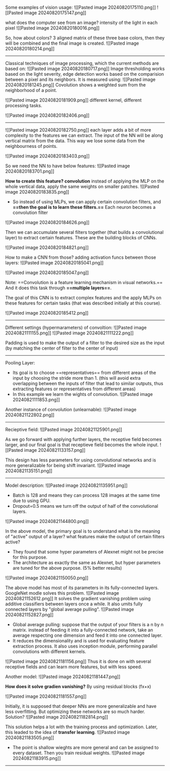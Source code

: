 
Some examples of vision usage:
![[Pasted image 20240820175110.png]]
![[Pasted image 20240820175147.png]]

what does the computer see from an image? intensity of the light in each pixel
![[Pasted image 20240820180016.png]]


So, how about colors? 3 aligned matrix of these three base colors, then they will be combined and the final image is created.
![[Pasted image 20240820180214.png]]


-----------------------

Classical techniques of image processing, which the current methods are based on:
![[Pasted image 20240820180717.png]]
Image thresholding works based on the light severity, edge detection works based on the comparision between a pixel and its neighbors. It is measured using:
![[Pasted image 20240820181245.png]]
Covolution shows a weighted sum from the neighborhood of a point.

![[Pasted image 20240820181909.png]]
different kernel, different processing tasks.

![[Pasted image 20240820182406.png]]


-------------------------------------
![[Pasted image 20240820182750.png]]
each layer adds a bit of more complexity to the features we can extract.
The input of the NN will be along vertical matrix from the data. This way we lose some data from the neighbourness of points.

![[Pasted image 20240820183403.png]]

So we need the NN to have below features:
![[Pasted image 20240820183701.png]]

**How to create this feature? convolution** 
instead of applying the MLP on the whole vertical data, apply the same weights on smaller patches.
![[Pasted image 20240820183835.png]]
- So instead of using MLPs, we can apply certain convolution filters, and **==then the goal is to learn these filters.==** Each neuron becomes a convolution filter

![[Pasted image 20240820184626.png]]


Then we can accumulate several filters together (that builds a convolutional layer) to extract certain features. These are the building blocks of CNNs.

![[Pasted image 20240820184821.png]]


How to make a CNN from those? adding activation funcs between those layers:
![[Pasted image 20240820185041.png]]

![[Pasted image 20240820185047.png]]


Note: ==Convolution is a feature learning mechanism in visual networks.== And it does this task through **==multiple layers==**.

The goal of this CNN is to extract complex features and the apply MLPs on these features for certain tasks (that was described initially at this course).

![[Pasted image 20240820185412.png]]

---

Different settings (hypermarameters) of convoltion:
![[Pasted image 20240821111155.png]]
![[Pasted image 20240821111222.png]]

Padding is used to make the output of a filter to the desired size as the input (by matching the center of filter to the center of input)

-------------------------------------------------

Pooling Layer:

- Its goal is to choose ==representatives== from different areas of the input by choosing the stride more than 1. (this will avoid extra overlapping between the inputs of filter that lead to similar outputs, thus extracting features or representatives from different areas)
- In this example we learn the wights of convolution.
![[Pasted image 20240821111853.png]]

Another instance of convolution (unlearnable):
![[Pasted image 20240821122802.png]]

----------------------------------

Recieptive field:
![[Pasted image 20240821125901.png]]

As we go forward with applying further layers, the receptive field becomes larger, and our final goal is that receptieve field becomes the whole input.
![[Pasted image 20240821133157.png]]

This design has less parameters for using convolutional networks and is more generalizable for being shift invariant.
![[Pasted image 20240821135151.png]]

-----------------------------------

Model description:
![[Pasted image 20240821135951.png]]

- Batch is 128 and means they can process 128 images at the same time due to using GPU.
- Dropout=0.5 means we turn off the output of half of the convolutional layers. 

![[Pasted image 20240821144800.png]]

In the above model, the primary goal is to understand what is the meaning of "active" output of a layer? what features make the output of certain filters active?
- They found that some hyper  parameters of Alexnet might not be precise for this purpose.
- The architecture as exactly the same as Alexnet, but hyper parameters are tuned for the above purpose. (5% better results)

![[Pasted image 20240821150050.png]]

The above model has most of its parameters in its fully-connected layers.
GoogleNet modle solves this problem.
![[Pasted image 20240821152612.png]]
 It solves the gradient vanishing problem using additive classifiers between layers once a while.
It also umits fully connected layers by "global average pulling".
![[Pasted image 20240821152827.png]]

- Global average pulling: suppose that the output of your filters is a n by n matrix. instead of feeding it into a fully-connected network, take an average respecting one dimension and feed it into one connected layer.
- It reduces the dimensionality and is used for evaluating feature extraction process. It also uses inception module, performing parallel convolutions with different kernels.

![[Pasted image 20240821181156.png]]
Thus it is done on with several receptive fields and can learn more features, but with less speed.

Another model:
![[Pasted image 20240821181447.png]]

**How does it solve gradien vanishing?** By using residual blocks (fx+x)

![[Pasted image 20240821181557.png]]

Initially, it is supposed that deeper NNs are more generalizable and have less overfitting. But optimizing these networks are so much harder. Solution?
![[Pasted image 20240821182814.png]]

This solution helps a lot with the training process and optimization. Later, this leaded to the idea of **transfer learning**.
![[Pasted image 20240821183505.png]]

- The point is shallow wieghts are more general and can be assigned to every dataset. Then you train residual weights.
![[Pasted image 20240821183915.png]]

-----

